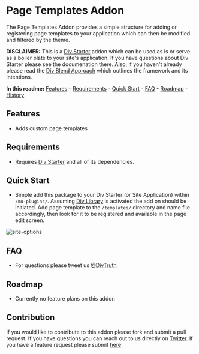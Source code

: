 Page Templates Addon
========

The Page Templates Addon provides a simple structure for adding or registering page templates to your application which can then be modified and filtered by the theme. 

**DISCLAIMER:** This is a [Div Starter](https://github.com/DivTruth/div-starter) addon which can be used as is or serve as a boiler plate to your site's application. If you have questions about Div Starter please see the documenation there. Also, if you haven't already please read the [Div Blend Approach](http://divblend.com/div-blend/) which outlines the framework and its intentions.

**In this readme:** [Features](#features) - [Requirements](#requirements) - [Quick Start](#quick-start) - [FAQ](#faq) - [Roadmap](#roadmap) - [History](#history)

Features
--------
* Adds custom page templates

Requirements
------------
* Requires [Div Starter](https://github.com/DivTruth/div-starter) and all of its dependencies. 

Quick Start
-----------
* Simple add this package to your Div Starter (or Site Application) within `/mu-plugins/`. Assuming [Div Library](https://github.com/DivTruth/div-library) is activated the add on should be initiated. Add page template to the `/templates/` directory and name file accordingly, then look for it to be registered and available in the page edit screen.

![site-options](https://github.com/DivTruth/page-templates-addon/blob/assets/full-width-template-option.png?raw=true)

FAQ
---
* For questions please tweet us [@DivTruth](https://twitter.com/DivTruth)

Roadmap
-------
* Currently no feature plans on this addon

Contribution
-------
If you would like to contribute to this addon please fork and submit a pull request. If you have questions you can reach out to us directly on [Twitter](https://twitter.com/DivTruth). If you have a feature request please submit [here](https://github.com/DivTruth/settings-addon/issues)